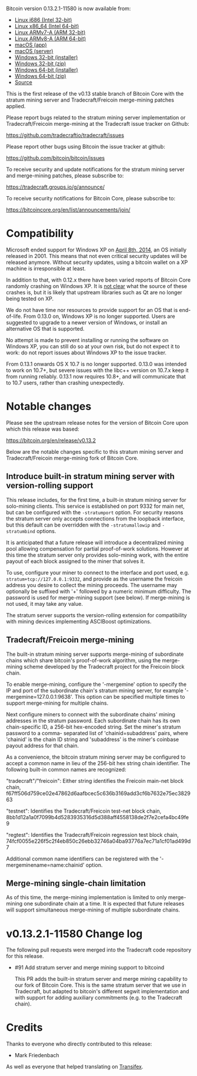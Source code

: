 Bitcoin version 0.13.2.1-11580 is now available from:

  * [Linux i686 (Intel 32-bit)](https://s3.amazonaws.com/in.freico.stable/bitcoin-v0.13.2.1-11580-i686-pc-linux-gnu.tar.gz)
  * [Linux x86_64 (Intel 64-bit)](https://s3.amazonaws.com/in.freico.stable/bitcoin-v0.13.2.1-11580-x86_64-linux-gnu.tar.gz)
  * [Linux ARMv7-A (ARM 32-bit)](https://s3.amazonaws.com/in.freico.stable/bitcoin-v0.13.2.1-11580-arm-linux-gnueabihf.tar.gz)
  * [Linux ARMv8-A (ARM 64-bit)](https://s3.amazonaws.com/in.freico.stable/bitcoin-v0.13.2.1-11580-aarch64-linux-gnu.tar.gz)
  * [macOS (app)](https://s3.amazonaws.com/in.freico.stable/bitcoin-v0.13.2.1-11580-osx.dmg)
  * [macOS (server)](https://s3.amazonaws.com/in.freico.stable/bitcoin-v0.13.2.1-11580-osx64.tar.gz)
  * [Windows 32-bit (installer)](https://s3.amazonaws.com/in.freico.stable/bitcoin-v0.13.2.1-11580-win32-setup.exe)
  * [Windows 32-bit (zip)](https://s3.amazonaws.com/in.freico.stable/bitcoin-v0.13.2.1-11580-win32.zip)
  * [Windows 64-bit (installer)](https://s3.amazonaws.com/in.freico.stable/bitcoin-v0.13.2.1-11580-win64-setup.exe)
  * [Windows 64-bit (zip)](https://s3.amazonaws.com/in.freico.stable/bitcoin-v0.13.2.1-11580-win64.zip)
  * [Source](https://github.com/tradecraftio/tradecraft/archive/bitcoin-v0.13.2.1-11580.zip)

This is the first release of the v0.13 stable branch of Bitcoin Core with the
stratum mining server and Tradecraft/Freicoin merge-mining patches applied.

Please report bugs related to the stratum mining server implementation or
Tradecraft/Freicoin merge-mining at the Tradecraft issue tracker on Github:

  <https://github.com/tradecraftio/tradecraft/issues>

Please report other bugs using Bitcoin the issue tracker at github:

  <https://github.com/bitcoin/bitcoin/issues>

To receive security and update notifications for the stratum mining server and
merge-mining patches, please subscribe to:

  <https://tradecraft.groups.io/g/announce/>

To receive security notifications for Bitcoin Core, please subscribe to:

  <https://bitcoincore.org/en/list/announcements/join/>

Compatibility
==============

Microsoft ended support for Windows XP on [April 8th,
2014](https://www.microsoft.com/en-us/WindowsForBusiness/end-of-xp-support), an
OS initially released in 2001. This means that not even critical security
updates will be released anymore. Without security updates, using a bitcoin
wallet on a XP machine is irresponsible at least.

In addition to that, with 0.12.x there have been varied reports of Bitcoin Core
randomly crashing on Windows XP. It is [not
clear](https://github.com/bitcoin/bitcoin/issues/7681#issuecomment-217439891)
what the source of these crashes is, but it is likely that upstream libraries
such as Qt are no longer being tested on XP.

We do not have time nor resources to provide support for an OS that is
end-of-life. From 0.13.0 on, Windows XP is no longer supported. Users are
suggested to upgrade to a newer version of Windows, or install an alternative OS
that is supported.

No attempt is made to prevent installing or running the software on Windows XP,
you can still do so at your own risk, but do not expect it to work: do not
report issues about Windows XP to the issue tracker.

From 0.13.1 onwards OS X 10.7 is no longer supported. 0.13.0 was intended to
work on 10.7+, but severe issues with the libc++ version on 10.7.x keep it from
running reliably.  0.13.1 now requires 10.8+, and will communicate that to 10.7
users, rather than crashing unexpectedly.

Notable changes
===============

Please see the upstream release notes for the version of Bitcoin Core upon which
this release was based:

  <https://bitcoin.org/en/release/v0.13.2>

Below are the notable changes specific to this stratum mining server and
Tradecraft/Freicoin merge-mining fork of Bitcoin Core.

Introduce built-in stratum mining server with version-rolling support
---------------------------------------------------------------------

This release includes, for the first time, a built-in stratum mining server for
solo-mining clients.  This service is established on port 9332 for main net, but
can be configured with the `-stratumport` option.  For security reasons the
stratum server only accepts connections from the loopback interface, but this
default can be overridden with the `-stratumallowip` and `-stratumbind` options.

It is anticipated that a future release will introduce a decentralized mining
pool allowing compensation for partial proof-of-work solutions.  However at this
time the stratum server only provides solo-mining work, with the entire payout
of each block assigned to the miner that solves it.

To use, configure your miner to connect to the interface and port used,
e.g. `stratum+tcp://127.0.0.1:9332`, and provide as the username the freicoin
address you desire to collect the mining proceeds.  The username may optionally
be suffixed with '+' followed by a numeric minimum difficulty.  The password is
used for merge-mining support (see below).  If merge-mining is not used, it may
take any value.

The stratum server supports the version-rolling extension for compatibility with
mining devices implementing ASCIBoost optimizations.

Tradecraft/Freicoin merge-mining
--------------------------------

The built-in stratum mining server supports merge-mining of subordinate chains
which share bitcoin's proof-of-work algorithm, using the merge-mining scheme
developed by the Tradecraft project for the Freicoin block chain.

To enable merge-mining, configure the '-mergemine' option to specify the IP and
port of the subordinate chain's stratum mining server, for example
'-mergemine=127.0.0.1:9638'.  This option can be specified multiple times to
support merge-mining for multiple chains.

Next configure miners to connect with the subordinate chains' mining addresses
in the stratum password.  Each subordinate chain has its own chain-specific ID,
a 256-bit hex-encoded string.  Set the miner's stratum password to a comma-
separated list of 'chainid=subaddress' pairs, where 'chainid' is the chain ID
string and 'subaddress' is the miner's coinbase payout address for that chain.

As a convenience, the bitcoin stratum mining server may be configured to accept
a common name in lieu of the 256-bit hex string chain identifier.  The following
built-in common names are recognized:

  "tradecraft"/"freicoin": Either string identifies the Freicoin main-net block
    chain, f67ff506d759ce02e47862d6aafbcec5c636b3169add3cf6b7632e75ec382963

  "testnet": Identifies the Tradecraft/Freicoin test-net block chain,
    8bb1d12a1a0f7099b4d5283935316d5d388aff4558138de2f7e2cefa4bc49fe9

  "regtest": Identifies the Tradecraft/Freicoin regression test block chain,
    74fcf0055e226f5c2f4eb850c26ebb32746a04ba93776a7ec71a1cf01ad499d7

Additional common name identifiers can be registered with the
'-mergeminename=name:chainid' option.

Merge-mining single-chain limitation
------------------------------------

As of this time, the merge-mining implementation is limited to only merge-mining
one subordinate chain at a time.  It is expected that future releases will
support simultaneous merge-mining of multiple subordinate chains.

v0.13.2.1-11580 Change log
==========================

The following pull requests were merged into the Tradecraft code repository for
this release.

- #91 Add stratum server and merge mining support to bitcoind

  This PR adds the built-in stratum server and merge mining capability to our
  fork of Bitcoin Core.  This is the same stratum server that we use in
  Tradecraft, but adapted to bitcoin's different segwit implementation and with
  support for adding auxiliary commitments (e.g. to the Tradecraft chain).

Credits
=======

Thanks to everyone who directly contributed to this release:

- Mark Friedenbach

As well as everyone that helped translating on [Transifex](https://www.transifex.com/tradecraft/freicoin-1/).
